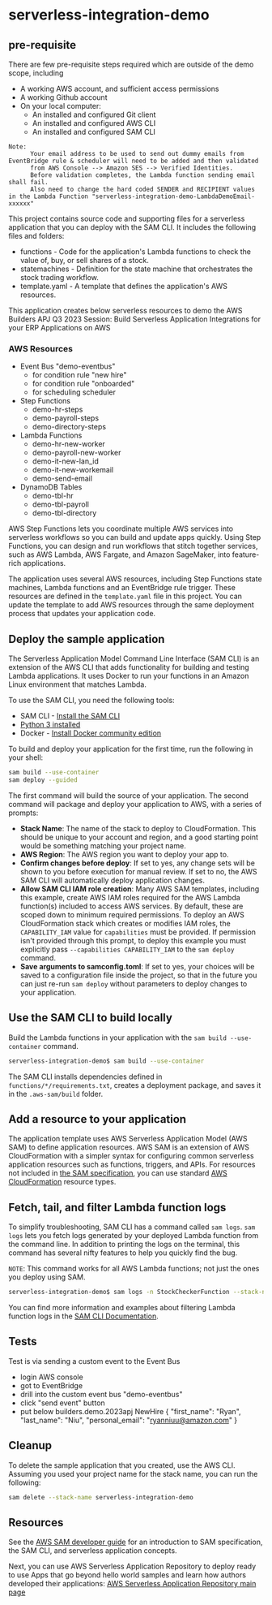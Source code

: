 # serverless-integration-demo

## pre-requisite
There are few pre-requisite steps required which are outside of the demo scope, including
- A working AWS account, and sufficient access permissions
- A working Github account
- On your local computer:
  - An installed and configured Git client
  - An installed and configured AWS CLI
  - An installed and configured SAM CLI


```
Note:
      Your email address to be used to send out dummy emails from EventBridge rule & scheduler will need to be added and then validated 
      from AWS Console --> Amazon SES --> Verified Identities. 
      Before validation completes, the Lambda function sending email shall fail.
      Also need to change the hard coded SENDER and RECIPIENT values in the Lambda Function "serverless-integration-demo-LambdaDemoEmail-xxxxxx"

```

This project contains source code and supporting files for a serverless application that you can deploy with the SAM CLI. It includes the following files and folders:

- functions - Code for the application's Lambda functions to check the value of, buy, or sell shares of a stock.
- statemachines - Definition for the state machine that orchestrates the stock trading workflow.
- template.yaml - A template that defines the application's AWS resources.

This application creates below serverless resources to demo the AWS Builders APJ Q3 2023 Session: Build Serverless Application Integrations for your ERP Applications on AWS

### AWS Resources
- Event Bus "demo-eventbus"
    - for condition rule "new hire"
    - for condition rule "onboarded"
    - for scheduling scheduler
- Step Functions
    - demo-hr-steps
    - demo-payroll-steps
    - demo-directory-steps
- Lambda Functions
    - demo-hr-new-worker
    - demo-payroll-new-worker
    - demo-it-new-lan_id
    - demo-it-new-workemail
    - demo-send-email
- DynamoDB Tables
    - demo-tbl-hr
    - demo-tbl-payroll
    - demo-tbl-directory


AWS Step Functions lets you coordinate multiple AWS services into serverless workflows so you can build and update apps quickly. Using Step Functions, you can design and run workflows that stitch together services, such as AWS Lambda, AWS Fargate, and Amazon SageMaker, into feature-rich applications.

The application uses several AWS resources, including Step Functions state machines, Lambda functions and an EventBridge rule trigger. These resources are defined in the `template.yaml` file in this project. You can update the template to add AWS resources through the same deployment process that updates your application code.

## Deploy the sample application

The Serverless Application Model Command Line Interface (SAM CLI) is an extension of the AWS CLI that adds functionality for building and testing Lambda applications. It uses Docker to run your functions in an Amazon Linux environment that matches Lambda.

To use the SAM CLI, you need the following tools:

* SAM CLI - [Install the SAM CLI](https://docs.aws.amazon.com/serverless-application-model/latest/developerguide/serverless-sam-cli-install.html)
* [Python 3 installed](https://www.python.org/downloads/)
* Docker - [Install Docker community edition](https://hub.docker.com/search/?type=edition&offering=community)

To build and deploy your application for the first time, run the following in your shell:

```bash
sam build --use-container
sam deploy --guided
```

The first command will build the source of your application. The second command will package and deploy your application to AWS, with a series of prompts:

* **Stack Name**: The name of the stack to deploy to CloudFormation. This should be unique to your account and region, and a good starting point would be something matching your project name.
* **AWS Region**: The AWS region you want to deploy your app to.
* **Confirm changes before deploy**: If set to yes, any change sets will be shown to you before execution for manual review. If set to no, the AWS SAM CLI will automatically deploy application changes.
* **Allow SAM CLI IAM role creation**: Many AWS SAM templates, including this example, create AWS IAM roles required for the AWS Lambda function(s) included to access AWS services. By default, these are scoped down to minimum required permissions. To deploy an AWS CloudFormation stack which creates or modifies IAM roles, the `CAPABILITY_IAM` value for `capabilities` must be provided. If permission isn't provided through this prompt, to deploy this example you must explicitly pass `--capabilities CAPABILITY_IAM` to the `sam deploy` command.
* **Save arguments to samconfig.toml**: If set to yes, your choices will be saved to a configuration file inside the project, so that in the future you can just re-run `sam deploy` without parameters to deploy changes to your application.

## Use the SAM CLI to build locally

Build the Lambda functions in your application with the `sam build --use-container` command.

```bash
serverless-integration-demo$ sam build --use-container
```

The SAM CLI installs dependencies defined in `functions/*/requirements.txt`, creates a deployment package, and saves it in the `.aws-sam/build` folder.

## Add a resource to your application
The application template uses AWS Serverless Application Model (AWS SAM) to define application resources. AWS SAM is an extension of AWS CloudFormation with a simpler syntax for configuring common serverless application resources such as functions, triggers, and APIs. For resources not included in [the SAM specification](https://github.com/awslabs/serverless-application-model/blob/master/versions/2016-10-31.md), you can use standard [AWS CloudFormation](https://docs.aws.amazon.com/AWSCloudFormation/latest/UserGuide/aws-template-resource-type-ref.html) resource types.

## Fetch, tail, and filter Lambda function logs

To simplify troubleshooting, SAM CLI has a command called `sam logs`. `sam logs` lets you fetch logs generated by your deployed Lambda function from the command line. In addition to printing the logs on the terminal, this command has several nifty features to help you quickly find the bug.

`NOTE`: This command works for all AWS Lambda functions; not just the ones you deploy using SAM.

```bash
serverless-integration-demo$ sam logs -n StockCheckerFunction --stack-name serverless-integration-demo --tail
```

You can find more information and examples about filtering Lambda function logs in the [SAM CLI Documentation](https://docs.aws.amazon.com/serverless-application-model/latest/developerguide/serverless-sam-cli-logging.html).

## Tests

Test is via sending a custom event to the Event Bus
- login AWS console
- got to EventBridge 
- drill into the custom event bus "demo-eventbus"
- click "send event" button
- put below 
builders.demo.2023apj
NewHire
{
  "first_name": "Ryan",
  "last_name": "Niu",
  "personal_email": "ryanniuu@amazon.com"
}


## Cleanup

To delete the sample application that you created, use the AWS CLI. Assuming you used your project name for the stack name, you can run the following:

```bash
sam delete --stack-name serverless-integration-demo
```

## Resources

See the [AWS SAM developer guide](https://docs.aws.amazon.com/serverless-application-model/latest/developerguide/what-is-sam.html) for an introduction to SAM specification, the SAM CLI, and serverless application concepts.

Next, you can use AWS Serverless Application Repository to deploy ready to use Apps that go beyond hello world samples and learn how authors developed their applications: [AWS Serverless Application Repository main page](https://aws.amazon.com/serverless/serverlessrepo/)
